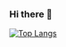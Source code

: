 ### Hi there 👋
[![Top Langs](https://github-readme-stats.vercel.app/api/top-langs/?username=mht-tomomi-zushi&layout=compact)](https://github.com/anuraghazra/github-readme-stats)

<!--
**mht-tomomi-zushi/mht-tomomi-zushi** is a ✨ _special_ ✨ repository because its `README.md` (this file) appears on your GitHub profile.

Here are some ideas to get you started:

- 🔭 I’m currently working on ...
- 🌱 I’m currently learning ...
- 👯 I’m looking to collaborate on ...
- 🤔 I’m looking for help with ...
- 💬 Ask me about ...
- 📫 How to reach me: ...
- 😄 Pronouns: ...
- ⚡ Fun fact: ...
-->
